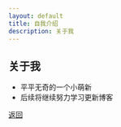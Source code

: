 ```yaml
---
layout: default
title: 自我介绍
description: 关于我
---
```


## 关于我

- 平平无奇的一个小萌新
- 后续将继续努力学习更新博客

[返回](./)
